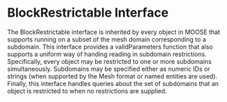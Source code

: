 # BlockRestrictable Interface

The BlockRestrictable interface is inherited by every object in MOOSE that supports running on a
subset of the mesh domain corresponding to a subdomain. This interface provides a validParameters
function that also supports a uniform way of handing reading in subdomain restrictions. Specifically,
every object may be restricted to one or more subdomains simultaneously. Subdomains may be specified
either as numeric IDs or strings (when supported by the Mesh format or named entities are used).
Finally, this interface handles queries about the set of subdomains that an object is restricted
to when no restrictions are supplied.
